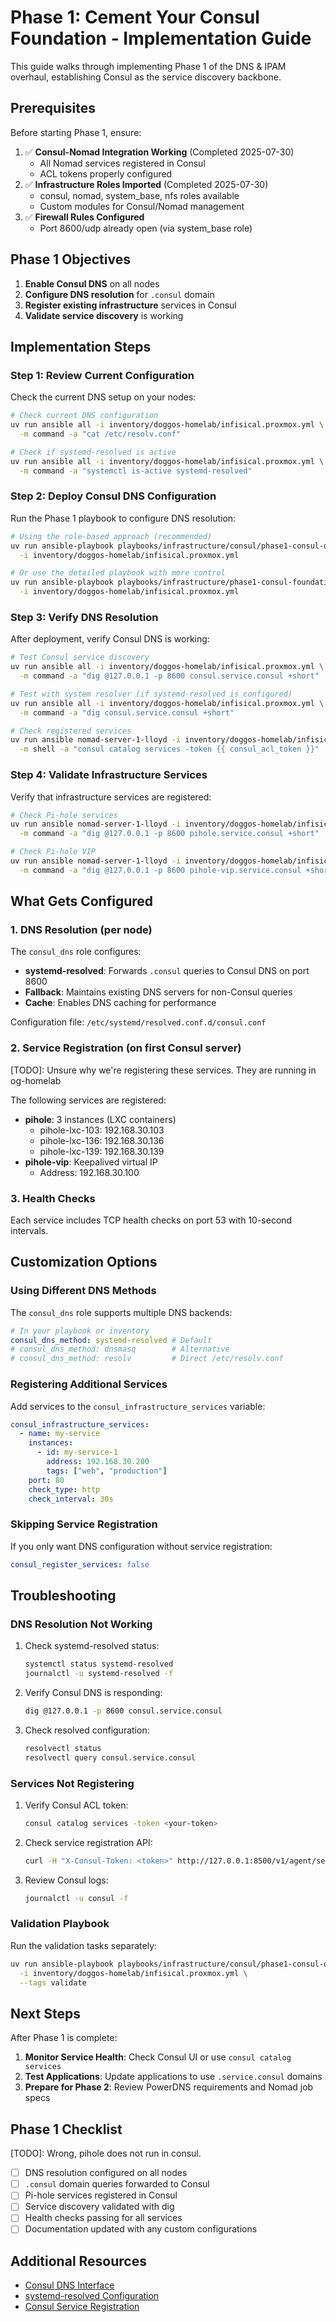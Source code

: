 # Phase 1: Cement Your Consul Foundation - Implementation Guide

This guide walks through implementing Phase 1 of the DNS & IPAM overhaul, establishing Consul as the service discovery backbone.

## Prerequisites

Before starting Phase 1, ensure:

1. ✅ **Consul-Nomad Integration Working** (Completed 2025-07-30)
   - All Nomad services registered in Consul
   - ACL tokens properly configured
2. ✅ **Infrastructure Roles Imported** (Completed 2025-07-30)
   - consul, nomad, system_base, nfs roles available
   - Custom modules for Consul/Nomad management
3. ✅ **Firewall Rules Configured**
   - Port 8600/udp already open (via system_base role)

## Phase 1 Objectives

1. **Enable Consul DNS** on all nodes
2. **Configure DNS resolution** for `.consul` domain
3. **Register existing infrastructure** services in Consul
4. **Validate service discovery** is working

## Implementation Steps

### Step 1: Review Current Configuration

Check the current DNS setup on your nodes:

```bash
# Check current DNS configuration
uv run ansible all -i inventory/doggos-homelab/infisical.proxmox.yml \
  -m command -a "cat /etc/resolv.conf"

# Check if systemd-resolved is active
uv run ansible all -i inventory/doggos-homelab/infisical.proxmox.yml \
  -m command -a "systemctl is-active systemd-resolved"
```

### Step 2: Deploy Consul DNS Configuration

Run the Phase 1 playbook to configure DNS resolution:

```bash
# Using the role-based approach (recommended)
uv run ansible-playbook playbooks/infrastructure/consul/phase1-consul-dns.yml \
  -i inventory/doggos-homelab/infisical.proxmox.yml

# Or use the detailed playbook with more control
uv run ansible-playbook playbooks/infrastructure/phase1-consul-foundation.yml \
  -i inventory/doggos-homelab/infisical.proxmox.yml
```

### Step 3: Verify DNS Resolution

After deployment, verify Consul DNS is working:

```bash
# Test Consul service discovery
uv run ansible all -i inventory/doggos-homelab/infisical.proxmox.yml \
  -m command -a "dig @127.0.0.1 -p 8600 consul.service.consul +short"

# Test with system resolver (if systemd-resolved is configured)
uv run ansible all -i inventory/doggos-homelab/infisical.proxmox.yml \
  -m command -a "dig consul.service.consul +short"

# Check registered services
uv run ansible nomad-server-1-lloyd -i inventory/doggos-homelab/infisical.proxmox.yml \
  -m shell -a "consul catalog services -token {{ consul_acl_token }}"
```

### Step 4: Validate Infrastructure Services

Verify that infrastructure services are registered:

```bash
# Check Pi-hole services
uv run ansible nomad-server-1-lloyd -i inventory/doggos-homelab/infisical.proxmox.yml \
  -m command -a "dig @127.0.0.1 -p 8600 pihole.service.consul +short"

# Check Pi-hole VIP
uv run ansible nomad-server-1-lloyd -i inventory/doggos-homelab/infisical.proxmox.yml \
  -m command -a "dig @127.0.0.1 -p 8600 pihole-vip.service.consul +short"
```

## What Gets Configured

### 1. DNS Resolution (per node)

The `consul_dns` role configures:

- **systemd-resolved**: Forwards `.consul` queries to Consul DNS on port 8600
- **Fallback**: Maintains existing DNS servers for non-Consul queries
- **Cache**: Enables DNS caching for performance

Configuration file: `/etc/systemd/resolved.conf.d/consul.conf`

### 2. Service Registration (on first Consul server)

[TODO]: Unsure why we're registering these services. They are running in og-homelab

The following services are registered:

- **pihole**: 3 instances (LXC containers)
  - pihole-lxc-103: 192.168.30.103
  - pihole-lxc-136: 192.168.30.136
  - pihole-lxc-139: 192.168.30.139
- **pihole-vip**: Keepalived virtual IP
  - Address: 192.168.30.100

### 3. Health Checks

Each service includes TCP health checks on port 53 with 10-second intervals.

## Customization Options

### Using Different DNS Methods

The `consul_dns` role supports multiple DNS backends:

```yaml
# In your playbook or inventory
consul_dns_method: systemd-resolved # Default
# consul_dns_method: dnsmasq        # Alternative
# consul_dns_method: resolv         # Direct /etc/resolv.conf
```

### Registering Additional Services

Add services to the `consul_infrastructure_services` variable:

```yaml
consul_infrastructure_services:
  - name: my-service
    instances:
      - id: my-service-1
        address: 192.168.30.200
        tags: ["web", "production"]
    port: 80
    check_type: http
    check_interval: 30s
```

### Skipping Service Registration

If you only want DNS configuration without service registration:

```yaml
consul_register_services: false
```

## Troubleshooting

### DNS Resolution Not Working

1. Check systemd-resolved status:

   ```bash
   systemctl status systemd-resolved
   journalctl -u systemd-resolved -f
   ```

2. Verify Consul DNS is responding:

   ```bash
   dig @127.0.0.1 -p 8600 consul.service.consul
   ```

3. Check resolved configuration:
   ```bash
   resolvectl status
   resolvectl query consul.service.consul
   ```

### Services Not Registering

1. Verify Consul ACL token:

   ```bash
   consul catalog services -token <your-token>
   ```

2. Check service registration API:

   ```bash
   curl -H "X-Consul-Token: <token>" http://127.0.0.1:8500/v1/agent/services
   ```

3. Review Consul logs:
   ```bash
   journalctl -u consul -f
   ```

### Validation Playbook

Run the validation tasks separately:

```bash
uv run ansible-playbook playbooks/infrastructure/consul/phase1-consul-dns.yml \
  -i inventory/doggos-homelab/infisical.proxmox.yml \
  --tags validate
```

## Next Steps

After Phase 1 is complete:

1. **Monitor Service Health**: Check Consul UI or use `consul catalog services`
2. **Test Applications**: Update applications to use `.service.consul` domains
3. **Prepare for Phase 2**: Review PowerDNS requirements and Nomad job specs

## Phase 1 Checklist

[TODO]: Wrong, pihole does not run in consul.

- [ ] DNS resolution configured on all nodes
- [ ] `.consul` domain queries forwarded to Consul
- [ ] Pi-hole services registered in Consul
- [ ] Service discovery validated with dig
- [ ] Health checks passing for all services
- [ ] Documentation updated with any custom configurations

## Additional Resources

- [Consul DNS Interface](https://www.consul.io/docs/discovery/dns)
- [systemd-resolved Configuration](https://www.freedesktop.org/software/systemd/man/resolved.conf.html)
- [Consul Service Registration](https://www.consul.io/api-docs/agent/service)

